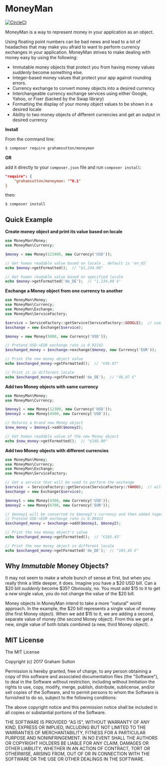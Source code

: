 # MoneyMan

[![CircleCI](https://circleci.com/gh/grahamsutton/moneyman.svg?style=svg)](https://circleci.com/gh/grahamsutton/moneyman)

MoneyMan is a way to represent money in your application as an object.

Using floating point numbers can be bad news and lead to a lot of headaches that may make you afraid to want to perform currency exchanges in your application. MoneyMan strives to make dealing with money easy by using the following:

* Immutable money objects that protect you from having money values *suddenly* become something else.
* Integer-based money values that protect your app against rounding errors.
* Currency exchange to convert money objects into a desired currency
* Interchangeable currency exchange services using either Google, Yahoo, or Fixer (backed by the Swap library)
* Formatting the display of your money object values to be shown in a desired locale
* Ability to two money objects of different currencies and get an output in desired currency

**Install**

From the command line:
```bash
$ composer require grahamsutton/moneyman
```

**OR**

add it directly to your `composer.json` file and run `composer install`:
```json
"require": {
    "grahamsutton/moneyman: "^0.1"
}
```
then:
```bash
$ composer install
```

## Quick Example

**Create money object and print its value based on locale**
```php
use MoneyMan\Money;
use MoneyMan\Currency;

$money = new Money(123400, new Currency('USD'));

// Get human readable value based on locale , default is 'en_US'
echo $money->getFormatted();  // "$1,234.00"

// Get human readable value based on specified locale
echo $money->getFormatted('de_DE');  // "1.234,00 $"
```

**Exchange a Money object from one currency to another**
```php
use MoneyMan\Money;
use MoneyMan\Currency;
use MoneyMan\Exchange;
use MoneyMan\ServiceFactory;

$service = ServiceFactory::getService(ServiceFactory::GOOGLE);  // use Google Finance
$exchange = new Exchange($service);

$money = new Money(5000, new Currency('USD'));

// Pretend USD->EUR exchange rate is 0.92142
$exchanged_money = $exchange->exchange($money, new Currency('EUR'));

// Print the new money object value
echo $exchanged_money->getFormatted();  // "€46.07"

// Print it in different locale
echo $exchanged_money->getFormatted('de_DE');  // "46,07 €"
```

**Add two Money objects with same currency**
```php
use MoneyMan\Money;
use MoneyMan\Currency;

$money1 = new Money(12300, new Currency('USD'));
$money2 = new Money(4500, new Currency('USD'));

// Returns a brand new Money object
$new_money = $money1->add($money2);

// Get human readable value of the new Money object
echo $new_money->getFormatted();  // "$168.00"
```

**Add two Money objects with different currencies**
```php
use MoneyMan\Money;
use MoneyMan\Currency;
use MoneyMan\Exchange;
use MoneyMan\ServiceFactory;

// Get a service that will be used to perform the exchange
$service  = ServiceFactory::getService(ServiceFactory::YAHOO);  // will use Yahoo Finance
$exchange = new Exchange($service);

$money1 = new Money(4300, new Currency('USD'));
$money2 = new Money(6700, new Currency('EUR'));

// $money1 will be converted to $money2's currency and then added together.
// Pretend USD->EUR exchange rate is 0.89423
$exchanged_money = $exchange->add($money1, $money2);

// Print the new money object's value
echo $exchanged_money->getFormatted();  // "€105.45"

// Print the new money object in different locale
echo $exchanged_money->getFormatted('de_DE');  // "105,45 €"
```

## Why *Immutable* Money Objects?

It may not seem to make a whole bunch of sense at first, but when you really think a little deeper, it does. Imagine you have a $20 USD bill. Can a $20 bill *suddenly* become $35? Obviously, no. You must *add* $15 to it to get a *new* single value, you do not change the value of the $20 bill.

Money objects in MoneyMan intend to take a more "natural" world approach. In the example, the $20 bill represents a single value of money (the first Money object). When we add $15 to it, we are adding a second, separate value of money (the second Money object). From this we get a new, single value of both totals combined (a new, third Money object).

## MIT License

The MIT License

Copyright (c) 2017 Graham Sutton

Permission is hereby granted, free of charge, 
to any person obtaining a copy of this software and 
associated documentation files (the "Software"), to 
deal in the Software without restriction, including 
without limitation the rights to use, copy, modify, 
merge, publish, distribute, sublicense, and/or sell 
copies of the Software, and to permit persons to whom 
the Software is furnished to do so, 
subject to the following conditions:

The above copyright notice and this permission notice 
shall be included in all copies or substantial portions of the Software.

THE SOFTWARE IS PROVIDED "AS IS", WITHOUT WARRANTY OF ANY KIND, 
EXPRESS OR IMPLIED, INCLUDING BUT NOT LIMITED TO THE WARRANTIES 
OF MERCHANTABILITY, FITNESS FOR A PARTICULAR PURPOSE AND NONINFRINGEMENT. 
IN NO EVENT SHALL THE AUTHORS OR COPYRIGHT HOLDERS BE LIABLE FOR 
ANY CLAIM, DAMAGES OR OTHER LIABILITY, WHETHER IN AN ACTION OF CONTRACT, 
TORT OR OTHERWISE, ARISING FROM, OUT OF OR IN CONNECTION WITH THE 
SOFTWARE OR THE USE OR OTHER DEALINGS IN THE SOFTWARE.
